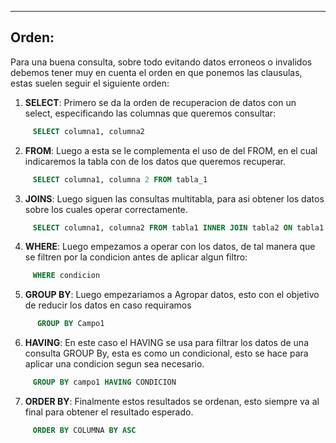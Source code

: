 
---
## Orden:
Para una buena consulta, sobre todo evitando datos erroneos o invalidos debemos tener muy en cuenta el orden en que ponemos las clausulas, estas suelen seguir el siguiente orden: 
1. **SELECT**: 
	 Primero se da la orden de recuperacion de datos con un select, especificando las columnas que queremos consultar:
```sql
	 SELECT columna1, columna2  
```
2. **FROM**: 
     Luego a esta se le complementa el uso de del FROM, en el cual indicaremos la tabla con de los datos que queremos recuperar.
```sql
     SELECT columna1, columna 2 FROM tabla_1	
```
3. **JOINS**: 
	 Luego siguen las consultas multitabla, para asi obtener los datos sobre los cuales operar correctamente.
```sql
	 SELECT columna1, columna2 FROM tabla1 INNER JOIN tabla2 ON tabla1.columna = tabla2. columna  
```
4. **WHERE**: 
	 Luego empezamos a operar con los datos, de tal manera que se filtren por la condicion antes de aplicar algun filtro: 
```sql
	 WHERE condicion
```
5. **GROUP BY**: 
	  Luego empezariamos a Agropar datos, esto con el objetivo de reducir los datos en caso requiramos
```sql
	  GROUP BY Campo1  
```
6. **HAVING**:
	 En este caso el HAVING se usa para filtrar los datos de una consulta GROUP By, esta es como un condicional, esto se hace para aplicar una condicion segun sea necesario.
```sql
	 GROUP BY campo1 HAVING CONDICION
```
7. **ORDER BY**: 
	 Finalmente estos resultados se ordenan, esto siempre va al final para obtener el resultado esperado.
```sql
	 ORDER BY COLUMNA BY ASC
```
